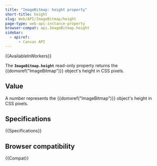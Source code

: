 ```yaml
---
title: "ImageBitmap: height property"
short-title: height
slug: Web/API/ImageBitmap/height
page-type: web-api-instance-property
browser-compat: api.ImageBitmap.height
sidebar:
  - apiref:
      - Canvas API
---
```


{{AvailableInWorkers}}

The **`ImageBitmap.height`** read-only property returns the {{domxref("ImageBitmap")}} object's height in CSS pixels.

## Value

A number represents the {{domxref("ImageBitmap")}} object's height in CSS pixels.

## Specifications

{{Specifications}}

## Browser compatibility

{{Compat}}
